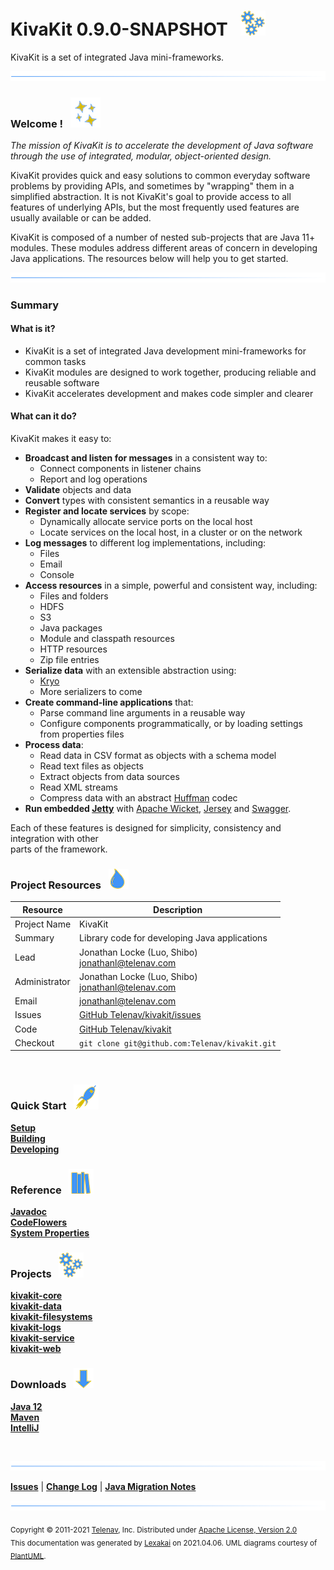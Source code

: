 # KivaKit 0.9.0-SNAPSHOT &nbsp;&nbsp;![](documentation/images/gears-40.png)

KivaKit is a set of integrated Java mini-frameworks.

![](documentation/images/horizontal-line.png)

[//]: # (start-user-text)

### Welcome <a name = "welcome"></a>! &nbsp; ![](documentation/images/stars-48.png)

*The mission of KivaKit is to accelerate the development of Java software through the use of integrated, modular, object-oriented design.*

KivaKit provides quick and easy solutions to common everyday software problems by providing APIs, and sometimes by "wrapping" them in a
simplified abstraction. It is not KivaKit's goal to provide access to all features of underlying APIs, but the most frequently used features
are usually available or can be added.

KivaKit is composed of a number of nested sub-projects that are Java 11+ modules. These modules address different areas of concern in
developing Java applications. The resources below will help you to get started.

![](documentation/images/horizontal-line.png)

### Summary <a name = "summary"></a>

#### What is it?

- KivaKit is a set of integrated Java development mini-frameworks for common tasks
- KivaKit modules are designed to work together, producing reliable and reusable software
- KivaKit accelerates development and makes code simpler and clearer

#### What can it do?

KivaKit makes it easy to:

- **Broadcast and listen for messages** in a consistent way to:
    - Connect components in listener chains
    - Report and log operations
- **Validate** objects and data
- **Convert** types with consistent semantics in a reusable way
- **Register and locate services** by scope:
    - Dynamically allocate service ports on the local host
    - Locate services on the local host, in a cluster or on the network
- **Log messages** to different log implementations, including:
    - Files
    - Email
    - Console
- **Access resources** in a simple, powerful and consistent way, including:
    - Files and folders
    - HDFS
    - S3
    - Java packages
    - Module and classpath resources
    - HTTP resources
    - Zip file entries
- **Serialize data** with an extensible abstraction using:
    - [Kryo](https://github.com/EsotericSoftware/kryo)
    - More serializers to come
- **Create command-line applications** that:
    - Parse command line arguments in a reusable way
    - Configure components programmatically, or by loading settings   
      from properties files
- **Process data**:
    - Read data in CSV format as objects with a schema model
    - Read text files as objects
    - Extract objects from data sources
    - Read XML streams
    - Compress data with an abstract [Huffman](https://en.wikipedia.org/wiki/Huffman_coding) codec
- **Run embedded [Jetty](https://www.eclipse.org/jetty/)** with [Apache Wicket](https://wicket.apache.org),
  [Jersey](https://eclipse-ee4j.github.io/jersey/) and [Swagger](https://swagger.io).

Each of these features is designed for simplicity, consistency and integration with other  
parts of the framework.

### Project Resources <a name = "project-resources"></a> &nbsp; ![](documentation/images/water-32.png)

| Resource     |     Description                   |
|--------------|-----------------------------------|
| Project Name | KivaKit |
| Summary | Library code for developing Java applications |
| Lead | Jonathan Locke (Luo, Shibo) <br/> [jonathanl@telenav.com](mailto:jonathanl@telenav.com) |
| Administrator | Jonathan Locke (Luo, Shibo) <br/> [jonathanl@telenav.com](mailto:jonathanl@telenav.com) |
| Email | [jonathanl@telenav.com](mailto:jonathanl@telenav.com) |
| Issues | [GitHub Telenav/kivakit/issues](https://github.com/Telenav/kivakit/issues) |
| Code | [GitHub Telenav/kivakit](https://github.com/Telenav/kivakit) |
| Checkout | `git clone git@github.com:Telenav/kivakit.git` |

<br/>

### Quick Start <a name = "quick-start"></a>&nbsp; ![](documentation/images/rocket-40.png)

[**Setup**](documentation/overview/setup.md)  
[**Building**](documentation/overview/building.md)  
[**Developing**](documentation/developing/index.md)

### Reference <a name = "reference"></a>&nbsp; ![](documentation/images/books-40.png)

[**Javadoc**](https://telenav.github.io/kivakit/javadoc)  
[**CodeFlowers**](https://telenav.github.io/kivakit/codeflowers/site/index.html)  
[**System Properties**](documentation/developing/system-properties.md)

[//]: # (end-user-text)

### Projects &nbsp; ![](documentation/images/gears-40.png)

[**kivakit-core**](kivakit-core/README.md)  
[**kivakit-data**](kivakit-data/README.md)  
[**kivakit-filesystems**](kivakit-filesystems/README.md)  
[**kivakit-logs**](kivakit-logs/README.md)  
[**kivakit-service**](kivakit-service/README.md)  
[**kivakit-web**](kivakit-web/README.md)

[//]: # (start-user-text)

### Downloads <a name = "downloads"></a>&nbsp; ![](documentation/images/down-arrow-32.png)

[**Java 12**](https://www.oracle.com/java/technologies/javase/jdk12-archive-downloads.html)  
[**Maven**](https://maven.apache.org/download.cgi)  
[**IntelliJ**](https://www.jetbrains.com/idea/download/)

<br/>

![](documentation/images/horizontal-line.png)

[**Issues**](https://github.com/Telenav/kivakit/issues) |
[**Change Log**](change-log.md) |
[**Java Migration Notes**](documentation/overview/java-migration-notes.md)

[//]: # (end-user-text)

![](documentation/images/horizontal-line.png)

<sub>Copyright &#169; 2011-2021 [Telenav](http://telenav.com), Inc. Distributed under [Apache License, Version 2.0](LICENSE)</sub>  
<sub>This documentation was generated by [Lexakai](https://github.com/Telenav/lexakai) on 2021.04.06. UML diagrams courtesy
of [PlantUML](http://plantuml.com).</sub>
